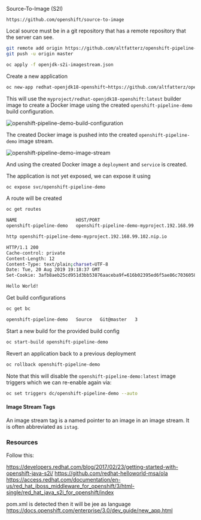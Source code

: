 Source-To-Image (S2I)

```
https://github.com/openshift/source-to-image
```

Local source must be in a git repository that has a remote repository that the server can see.

```bash
git remote add origin https://github.com/altfatterz/openshift-pipeline-demo.git
git push -u origin master
```

```bash
oc apply -f openjdk-s2i-imagestream.json
```

Create a new application

```bash
oc new-app redhat-openjdk18-openshift~https://github.com/altfatterz/openshift-pipeline-demo.git
```

This will use the `myproject/redhat-openjdk18-openshift:latest` builder image to create a Docker image using the created `openshift-pipeline-demo` build configuration.

![openshift-pipeline-demo-build-configuration](openshift-pipeline-demo-build-configuration)

The created Docker image is pushed into the created `openshift-pipeline-demo` image stream.

![openshift-pipeline-demo-image-stream](openshift-pipeline-demo-image-stream)

And using the created Docker image a `deployment` and `service` is created.

The application is not yet exposed, we can expose it using
    
```bash
oc expose svc/openshift-pipeline-demo
``` 

A route will be created

```bash
oc get routes

NAME                      HOST/PORT                                                 PATH   SERVICES                  PORT       TERMINATION   WILDCARD
openshift-pipeline-demo   openshift-pipeline-demo-myproject.192.168.99.102.nip.io          openshift-pipeline-demo   8080-tcp                 None
```

```bash
http openshift-pipeline-demo-myproject.192.168.99.102.nip.io

HTTP/1.1 200
Cache-control: private
Content-Length: 12
Content-Type: text/plain;charset=UTF-8
Date: Tue, 20 Aug 2019 19:18:37 GMT
Set-Cookie: 3afb8aeb25cd951d3bb53876aaceba9f=616b02395ed6f5ae86c7036058a160d0; path=/; HttpOnly

Hello World!
```

Get build configurations

```bash
oc get bc

openshift-pipeline-demo   Source   Git@master   3
```

Start a new build for the provided build config

```bash
oc start-build openshift-pipeline-demo
```

Revert an application back to a previous deployment

```bash
oc rollback openshift-pipeline-demo
```

Note that this will disable the `openshift-pipeline-demo:latest` image triggers which we can re-enable again via:

```bash
oc set triggers dc/openshift-pipeline-demo --auto
```

#### Image Stream Tags

An image stream tag is a named pointer to an image in an image stream. It is often abbreviated as `istag`.



### Resources

Follow this:

https://developers.redhat.com/blog/2017/02/23/getting-started-with-openshift-java-s2i/
https://github.com/redhat-helloworld-msa/ola
https://access.redhat.com/documentation/en-us/red_hat_jboss_middleware_for_openshift/3/html-single/red_hat_java_s2i_for_openshift/index

pom.xml is detected then it will be jee as language
https://docs.openshift.com/enterprise/3.0/dev_guide/new_app.html
